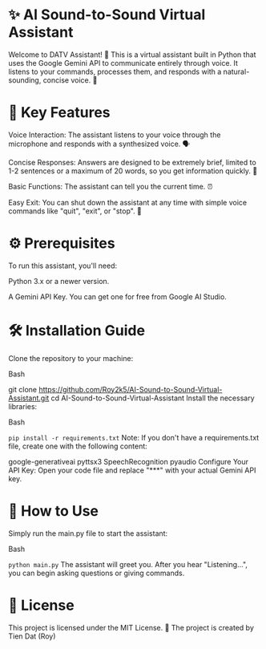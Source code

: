 # ✨ AI Sound-to-Sound Virtual Assistant

Welcome to DATV Assistant! 👋 This is a virtual assistant built in Python that uses the Google Gemini API to communicate entirely through voice. It listens to your commands, processes them, and responds with a natural-sounding, concise voice. 🤖

# 🚀 Key Features

Voice Interaction: The assistant listens to your voice through the microphone and responds with a synthesized voice. 🗣️

Concise Responses: Answers are designed to be extremely brief, limited to 1-2 sentences or a maximum of 20 words, so you get information quickly. 💨

Basic Functions: The assistant can tell you the current time. ⏰

Easy Exit: You can shut down the assistant at any time with simple voice commands like "quit", "exit", or "stop". 👋

# ⚙️ Prerequisites

To run this assistant, you'll need:

Python 3.x or a newer version.

A Gemini API Key. You can get one for free from Google AI Studio.

# 🛠️ Installation Guide

Clone the repository to your machine:

Bash

git clone https://github.com/Roy2k5/AI-Sound-to-Sound-Virtual-Assistant.git
cd AI-Sound-to-Sound-Virtual-Assistant
Install the necessary libraries:

Bash

`pip install -r requirements.txt`
Note: If you don't have a requirements.txt file, create one with the following content:

google-generativeai
pyttsx3
SpeechRecognition
pyaudio
Configure Your API Key:
Open your code file and replace "\*\*\*" with your actual Gemini API key.

# 🏃 How to Use

Simply run the main.py file to start the assistant:

Bash

`python main.py`
The assistant will greet you. After you hear "Listening...", you can begin asking questions or giving commands.

# 📜 License

This project is licensed under the MIT License. 📝
The project is created by Tien Dat (Roy)
